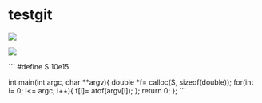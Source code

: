 # testgit
![](https://github.com/Gabriel-Marino/testgit/blob/master/safe_image.gif)

![](https://github.com/Gabriel-Marino/testgit/blob/master/square.gif)

´´´
#define S 10e15

int main(int argc, char **argv){
  double *f= calloc(S, sizeof(double));
  for(int i= 0; i<= argc; i++){
    f[i]= atof(argv[i]);
  };
  return 0;
};
´´´

